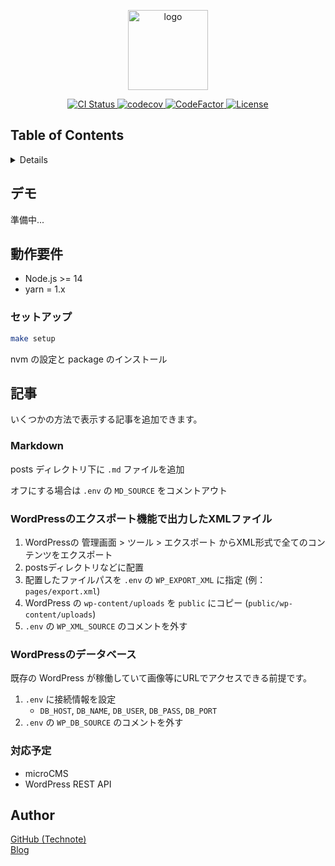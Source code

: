 <p align="center">
  <a href="https://nextjs.org">
    <img alt="logo" src="https://user-images.githubusercontent.com/39912269/135714832-7d94bc6a-eb3f-4f99-945c-09e0e35e5bc4.png" height="128">
  </a>
</p>

<p align="center">
  <a aria-label="CI Status" href="https://github.com/technote-space/nextjs-blog/actions">
    <img alt="CI Status" src="https://github.com/technote-space/nextjs-blog/workflows/CI/badge.svg">
  </a>
  <a aria-label="codecov" href="https://codecov.io/gh/technote-space/nextjs-blog">
    <img alt="codecov" src="https://codecov.io/gh/technote-space/nextjs-blog/branch/main/graph/badge.svg">
  </a>
  <a aria-label="CodeFactor" href="https://www.codefactor.io/repository/github/technote-space/nextjs-blog">
    <img alt="CodeFactor" src="https://www.codefactor.io/repository/github/technote-space/nextjs-blog/badge">
  </a>
  <a aria-label="License" href="https://github.com/technote-space/nextjs-blog/blob/main/LICENSE">
    <img alt="License" src="https://img.shields.io/badge/License-MIT-blue.svg">
  </a>
</p>

## Table of Contents

<!-- START doctoc generated TOC please keep comment here to allow auto update -->
<!-- DON'T EDIT THIS SECTION, INSTEAD RE-RUN doctoc TO UPDATE -->
<details>
<summary>Details</summary>

- [デモ](#%E3%83%87%E3%83%A2)
- [動作要件](#%E5%8B%95%E4%BD%9C%E8%A6%81%E4%BB%B6)
  - [セットアップ](#%E3%82%BB%E3%83%83%E3%83%88%E3%82%A2%E3%83%83%E3%83%97)
- [記事](#%E8%A8%98%E4%BA%8B)
  - [Markdown](#markdown)
  - [WordPressのエクスポート機能で出力したXMLファイル](#wordpress%E3%81%AE%E3%82%A8%E3%82%AF%E3%82%B9%E3%83%9D%E3%83%BC%E3%83%88%E6%A9%9F%E8%83%BD%E3%81%A7%E5%87%BA%E5%8A%9B%E3%81%97%E3%81%9Fxml%E3%83%95%E3%82%A1%E3%82%A4%E3%83%AB)
  - [WordPressのデータベース](#wordpress%E3%81%AE%E3%83%87%E3%83%BC%E3%82%BF%E3%83%99%E3%83%BC%E3%82%B9)
  - [対応予定](#%E5%AF%BE%E5%BF%9C%E4%BA%88%E5%AE%9A)
- [Author](#author)

*generated with [TOC Generator](https://github.com/technote-space/toc-generator)*

</details>
<!-- END doctoc generated TOC please keep comment here to allow auto update -->

## デモ

準備中...

## 動作要件

- Node.js >= 14
- yarn = 1.x

### セットアップ
   ```bash
   make setup
   ```

nvm の設定と package のインストール

## 記事

いくつかの方法で表示する記事を追加できます。

### Markdown

posts ディレクトリ下に `.md` ファイルを追加

オフにする場合は `.env` の `MD_SOURCE` をコメントアウト

### WordPressのエクスポート機能で出力したXMLファイル

1. WordPressの 管理画面 > ツール > エクスポート からXML形式で全てのコンテンツをエクスポート
2. postsディレクトリなどに配置
3. 配置したファイルパスを `.env` の `WP_EXPORT_XML` に指定 (例：`pages/export.xml`)
4. WordPress の `wp-content/uploads` を `public` にコピー (`public/wp-content/uploads`)
5. `.env` の `WP_XML_SOURCE` のコメントを外す

### WordPressのデータベース

既存の WordPress が稼働していて画像等にURLでアクセスできる前提です。

1. `.env` に接続情報を設定
   * `DB_HOST`, `DB_NAME`, `DB_USER`, `DB_PASS`, `DB_PORT`
2. `.env` の `WP_DB_SOURCE` のコメントを外す

### 対応予定

* microCMS
* WordPress REST API

## Author

[GitHub (Technote)](https://github.com/technote-space)  
[Blog](https://technote.space)
